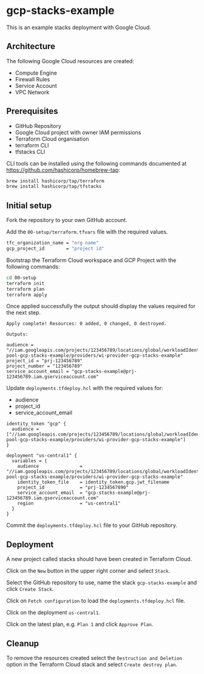 # gcp-stacks-example

This is an example stacks deployment with Google Cloud.

## Architecture
The following Google Cloud resources are created:
- Compute Engine
- Firewall Rules
- Service Account
- VPC Network


## Prerequisites
- GitHub Repository
- Google Cloud project with owner IAM permissions
- Terraform Cloud organisation
- terraform CLI 
- tfstacks CLI 

CLI tools can be installed using the following commands documented at https://github.com/hashicorp/homebrew-tap:
```bash
brew install hashicorp/tap/terraform
brew install hashicorp/tap/tfstacks
```

## Initial setup
Fork the repository to your own GitHub account.

Add the `00-setup/terraform.tfvars` file with the required values.
```bash
tfc_organization_name = "org name"
gcp_project_id        = "project id"
```

Bootstrap the Terraform Cloud workspace and GCP Project with the following commands:
```bash
cd 00-setup
terraform init
terraform plan
terraform apply
```
Once applied successfully the output should display the values required for the next step.
```shell
Apply complete! Resources: 0 added, 0 changed, 0 destroyed.

Outputs:

audience = "//iam.googleapis.com/projects/123456789/locations/global/workloadIdentityPools/wi-pool-gcp-stacks-example/providers/wi-provider-gcp-stacks-example"
project_id = "prj-123456789"
project_number = "123456789"
service_account_email = "gcp-stacks-example@prj-123456789.iam.gserviceaccount.com"
```

Update `deployments.tfdeploy.hcl` with the required values for:
* audience
* project_id
* service_account_email

```hcl
identity_token "gcp" {
  audience = ["//iam.googleapis.com/projects/123456789/locations/global/workloadIdentityPools/wi-pool-gcp-stacks-example/providers/wi-provider-gcp-stacks-example"]
}

deployment "us-central1" {
  variables = {
    audience               = "//iam.googleapis.com/projects/123456789/locations/global/workloadIdentityPools/wi-pool-gcp-stacks-example/providers/wi-provider-gcp-stacks-example"
    identity_token_file    = identity_token.gcp.jwt_filename
    project_id             = "prj-1234567890"
    service_account_email  = "gcp-stacks-example@prj-123456789.iam.gserviceaccount.com"
    region                 = "us-central1"
  }
}
```
Commit the `deployments.tfdeploy.hcl` file to your GitHub repository.

## Deployment
A new project called stacks should have been created in Terraform Cloud.

Click on the `New` button in the upper right corner and select `Stack`.

Select the GitHub repository to use, name the stack `gcp-stacks-example` and click `Create Stack`.

Click on `Fetch configuration` to load the `deployments.tfdeploy.hcl` file.

Click on the deployment `us-central1`.

Click on the latest plan, e.g. `Plan 1` and click `Approve Plan`.

## Cleanup
To remove the resources created select the `Destruction and Deletion` option in the Terraform Cloud stack and select `Create destroy plan`.